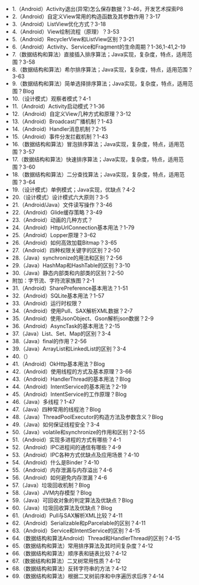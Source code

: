  - 1.（Android）Activity退出(异常)怎么保存数据？3-46，开发艺术探索P8
 - 2.（Android）自定义View常用的构造函数及其参数作用？3-17
 - 3.（Android）ListView优化方式？3-18
 - 4.（Android）View绘制流程（原理）？3-53
 - 5.（Android）RecyclerView和ListView区别？3-21
 - 6.（Android）Activity、Service和Fragment的生命周期？1-36,1-41,2-19
 - 7.（数据结构和算法）直接插入排序算法；Java实现，复杂度，特点，适用范围？3-58
 - 8.（数据结构和算法）希尔排序算法；Java实现，复杂度，特点，适用范围？3-63
 - 9.（数据结构和算法）简单选择排序算法；Java实现，复杂度，特点，适用范围？Blog
 - 10.（设计模式）观察者模式？4-1
 - 11.（Android）Activity启动模式？1-36
 - 12.（Android）自定义View几种方式和原理？3-12
 - 13.（Android）Broadcast广播机制？1-43
 - 14.（Android）Handler消息机制？2-15
 - 15.（Android）事件分发拦截机制？1-43
 - 16.（数据结构和算法）冒泡排序算法；Java实现，复杂度，特点，适用范围？3-57
 - 17.（数据结构和算法）快速排序算法；Java实现，复杂度，特点，适用范围？3-60
 - 18.（数据结构和算法）二分查找算法；Java实现，复杂度，特点，适用范围？3-64
 - 19.（设计模式）单例模式；Java实现，优缺点？4-2
 - 20.（设计模式）设计模式六大原则？3-5
 - 21.（Android/Java）文件读写操作？3-46
 - 22.（Android）Glide缓存策略？3-49
 - 23.（Android）动画的几种方式？
 - 24.（Android）HttpUrlConnection基本用法？1-79
 - 25.（Android）Lopper原理？3-62
 - 26.（Android）如何高效加载Bitmap？3-65
 - 27.（Android）四种权限关键字的区别？2-50
 - 28.（Java）synchronize的用法和区别？2-56
 - 29.（Java）HashMap和HashTable的区别？3-10
 - 30.（Java）静态内部类和内部类的区别？2-50
 - 附加：字节流、字符流家族图？2-1
 - 31.（Android）SharePreference基本用法？1-51
 - 32.（Android）SQLite基本用法？1-57
 - 33.（Android）运行时权限？
 - 34.（Android）使用Pull、SAX解析XML数据？2-7
 - 35.（Android）使用JsonObject、Gson解析json数据？2-9
 - 36.（Android）AsyncTask的基本用法？2-15
 - 37.（Java）List、Set、Map的区别？3-4
 - 38.（Java）final的作用？2-56
 - 39.（Java）ArrayList和LinkedList的区别？3-4
 - 40.（）
 - 41.（Android）OkHttp基本用法？Blog
 - 42.（Android）使用线程的方式及基本原理？3-66
 - 43.（Android）HandlerThread的基本用法？Blog
 - 44.（Android）IntentService的基本用法？2-19
 - 45.（Android）IntentService的工作原理？Blog
 - 46.（Java）多线程？1-47
 - 47.（Java）四种常用的线程池？Blog
 - 48.（Java）ThreadPoolExecutor的构造方法及参数含义？Blog
 - 49.（Java）如何保证线程安全？3-4
 - 50.（Java）volatile和synchronize的作用和区别？2-55
 - 51.（Android）实现多进程的方式有哪些？4-1
 - 52.（Android）IPC进程间的通信有哪些？4-9
 - 53.（Android）IPC各种方式优缺点及应用场景？4-10
 - 54.（Android）什么是Binder？4-10
 - 55.（Android）内存泄漏与内存溢出？4-6
 - 56.（Android）如何避免内存泄漏？4-6
 - 57.（Java）垃圾回收机制？Blog
 - 58.（Java）JVM内存模型？Blog
 - 59.（Java）可回收对象的判定算法及优缺点？Blog
 - 60.（Java）垃圾回收算法及优缺点？Blog
 - 61.（Android）Pull与SAX解析XML比较？4-11
 - 62.（Android）Serializable和pParcelable的区别？4-11
 - 63.（Android）Service和IntentService的区别？4-15
 - 64.（数据结构和算法Android）Thread和HandlerThread的区别？4-15
 - 65.（数据结构和算法）常用排序算法及其时间复杂度？4-12
 - 66.（数据结构和算法）顺序表和链表比较？4-12
 - 67.（数据结构和算法）二叉树常用性质？4-12
 - 68.（数据结构和算法）反转字符串的方法？4-12
 - 69.（数据结构和算法）根据二叉树前序和中序遍历求后序？4-14